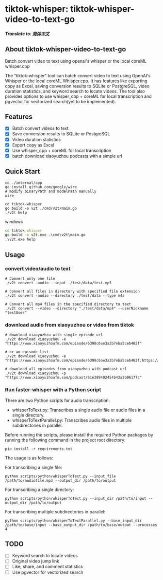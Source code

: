 # tiktok-whisper: tiktok-whisper-video-to-text-go

##### Translate to: [简体中文](README_zh.md)

## About tiktok-whisper-video-to-text-go
Batch convert video to text using openai's whisper or the local coreML whisper.cpp

The "tiktok-whisper" tool can batch convert video to text using OpenAI's Whisper or the local coreML Whisper.cpp. It has features like exporting copy as Excel, saving conversion results to SQLite or PostgreSQL, video duration statistics, and keyword search to locate videos. The tool also provides options to use whisper_cpp + coreML for local transcription and pgvector for vectorized search(yet to be implemented).

## Features
- [x] Batch convert videos to text
- [x] Save conversion results to SQLite or PostgreSQL
- [x] Video duration statistics
- [x] Export copy as Excel
- [x] Use whisper_cpp + coreML for local transcription
- [x] batch download xiaoyuzhou podcasts with a simple url

## Quick Start

```shell
cd ./internal/app
go install github.com/google/wire
# modify binaryPath and modelPath manually
wire

cd tiktok-whisper
go build -o v2t ./cmd/v2t/main.go
./v2t help
```

windows

```cmd
cd tiktok-whisper
go build -o v2t.exe .\cmd\v2t\main.go
.\v2t.exe help
```

## Usage

### convert video/audio to text

```shell
# Convert only one file
./v2t convert -audio --input ./test/data/test.mp3

# Convert all files in directory with specified file extension
./v2t convert -audio --directory ./test/data --type m4a

# Convert all mp4 files in the specified directory to text
./v2t convert --video --directory "./test/data/mp4" --userNickname "testUser" 
```

### download audio from xiaoyuzhou or video from tiktok

```shell
# download xiaoyuzhou with single episode url
./v2t download xiaoyuzhou -e "https://www.xiaoyuzhoufm.com/episode/6398c6ae3a2b7eba5ceb462f"

# or an episode list
./v2t download xiaoyuzhou -e "https://www.xiaoyuzhoufm.com/episode/6398c6ae3a2b7eba5ceb462f,https://www.xiaoyuzhoufm.com/episode/6445559d420fc63f0b9e5747"

# download all episodes from xiaoyuzhou with podcast url
./v2t download xiaoyuzhou -p "https://www.xiaoyuzhoufm.com/podcast/61e389402454b42a2b06177c"
```

### Run faster-whisper with a Python script
There are two Python scripts for audio transcription:

- whisperToText.py: Transcribes a single audio file or audio files in a single directory.
- whisperToTextParallel.py: Transcribes audio files in multiple subdirectories in parallel.

Before running the scripts, please install the required Python packages by running the following command in the project root directory:

```shell
pip install -r requirements.txt
```

The usage is as follows:

For transcribing a single file:
```shell
python scripts/python/whisperToText.py --input_file /path/to/audiofile.mp3 --output_dir /path/to/output
```

For transcribing a single directory:
```shell
python scripts/python/whisperToText.py --input_dir /path/to/input --output_dir /path/to/output
```

For transcribing multiple subdirectories in parallel:
```shell
python scripts/python/whisperToTextParallel.py --base_input_dir /path/to/base/input --base_output_dir /path/to/base/output --processes 4
```

## TODO

- [ ] Keyword search to locate videos
- [ ] Original video jump link
- [ ] Like, share, and comment statistics
- [ ] Use pgvector for vectorized search
